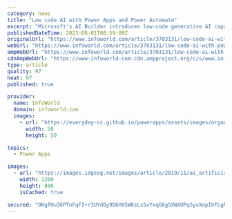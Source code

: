 ```yaml
---
category: news
title: "Low code AI with Power Apps and Power Automate"
excerpt: "Microsoft's AI Builder introduces low-code generative AI capabilities to Power Apps and Power Automate. Let's see how the preview features stack up."
publishedDateTime: 2023-08-01T08:59:00Z
originalUrl: "https://www.infoworld.com/article/3703131/low-code-ai-with-power-apps-and-power-automate.html"
webUrl: "https://www.infoworld.com/article/3703131/low-code-ai-with-power-apps-and-power-automate.html"
ampWebUrl: "https://www.infoworld.com/article/3703131/low-code-ai-with-power-apps-and-power-automate.amp.html"
cdnAmpWebUrl: "https://www-infoworld-com.cdn.ampproject.org/c/s/www.infoworld.com/article/3703131/low-code-ai-with-power-apps-and-power-automate.amp.html"
type: article
quality: 97
heat: 97
published: true

provider:
  name: InfoWorld
  domain: infoworld.com
  images:
    - url: "https://everyday-cc.github.io/powerapps/assets/images/organizations/infoworld.com-50x50.jpg"
      width: 50
      height: 50

topics:
  - Power Apps

images:
  - url: "https://images.idgesg.net/images/article/2019/11/ai_artificial_intelligence_ml_machine_learning_robot_touch_human_hand_by_kentoh_gettyimages_1060703206-100817766-large.jpg?auto=webp&quality=85,70"
    width: 1200
    height: 800
    isCached: true

secured: "OKgfHu36PTnFqFI+r3UYdQy9D6HVSWKsLs5xYxqG6gSXWXUPqSyvXopIhFLgNhVZ+70UuUYWqc23lzfkfJg4zax5uQV+HvQL7IbmgTaIe/b2TIVgOXZ2cGcXstcHdALy6ajBYnr4Vsv5Qa3LJNVtEKUyLR90COye1lsA5Ied5AFVCI5bO5hJ7gcp/aVNOIZC2BwcLQ5fpjG4lFFbgACHLIczRwu/jYo5UwQkno/5rpnfxNtyiwjepzye4LUxEqvvAaURhDahtbupLZsfGUsycSCXtRddrYG3xcpcZ4aBW6cVHq+1P6UUKqpezAh3Esgo0M+hhMqFLpiZ4M++HWe4ybKLN4SWwWAzS1JDQjnaUEM=;oRr6aqF8aEeR6HwCwZyc6g=="
---
```


